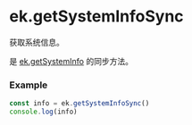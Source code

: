 # ek.getSystemInfoSync

获取系统信息。

是 [ek.getSystemInfo](./getSystemInfo) 的同步方法。

### Example

```ts
const info = ek.getSystemInfoSync()
console.log(info)
```
